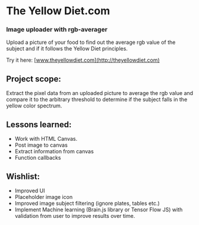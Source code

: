 The Yellow Diet.com
======
### Image uploader with rgb-averager
Upload a picture of your food to find out the average rgb value of the subject and if it follows the Yellow Diet principles.

Try it here: [www.theyellowdiet.com](http://theyellowdiet.com)

## Project scope:
Extract the pixel data from an uploaded picture to average the rgb value and compare it to the arbitrary threshold to determine if the subject falls in the yellow color spectrum.

## Lessons learned:
- Work with HTML Canvas.
- Post image to canvas
- Extract information from canvas
- Function callbacks

## Wishlist:
- Improved UI
- Placeholder image icon
- Improved image subject filtering (ignore plates, tables etc.)
- Implement Machine learning (Brain.js library or Tensor Flow JS) with validation from user to improve results over time.
